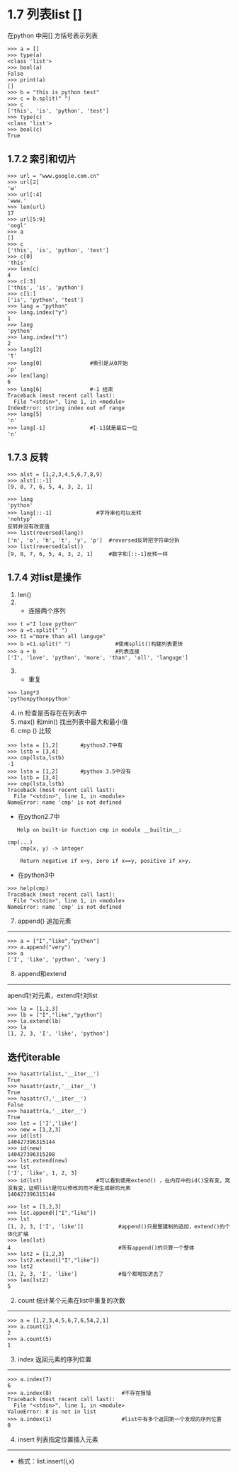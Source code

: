 1.7 列表list []
===
在python 中用[] 方括号表示列表
``` shell
>>> a = []
>>> type(a)
<class 'list'>
>>> bool(a)
False
>>> print(a)
[]
>>> b = "this is python test"
>>> c = b.split(" ")
>>> c
['this', 'is', 'python', 'test']
>>> type(c)
<class 'list'>
>>> bool(c)
True
```
1.7.2 索引和切片
---
``` shell
>>> url = "www.google.com.cn"
>>> url[2]
'w'
>>> url[:4]
'www.'
>>> len(url)
17
>>> url[5:9]
'oogl'
>>> a
[]
>>> c
['this', 'is', 'python', 'test']
>>> c[0]
'this'
>>> len(c)
4
>>> c[:3]
['this', 'is', 'python']
>>> c[1:]
['is', 'python', 'test']
>>> lang = "python"
>>> lang.index("y")
1
>>> lang
'python'
>>> lang.index("t")
2
>>> lang[2]
't'
>>> lang[0]               #索引是从0开始
'p'
>>> len(lang)
6
>>> lang[6]               #-1 结束
Traceback (most recent call last):
  File "<stdin>", line 1, in <module>
IndexError: string index out of range
>>> lang[5]
'n'
>>> lang[-1]              #[-1]就是最后一位
'n'
```
1.7.3 反转
---
``` shell
>>> alst = [1,2,3,4,5,6,7,8,9]
>>> alst[::-1]
[9, 8, 7, 6, 5, 4, 3, 2, 1]

>>> lang
'python'
>>> lang[::-1]              #字符串也可以反转
'nohtyp'
反转并没有改变值
>>> list(reversed(lang))
['n', 'o', 'h', 't', 'y', 'p']  #reversed反转把字符串分拆
>>> list(reversed(alst))
[9, 8, 7, 6, 5, 4, 3, 2, 1]     #数字和[::-1]反转一样

```
1.7.4 对list是操作
---
1. len()
2. + 连接两个序列 
``` shell
>>> t ="I love python"
>>> a =t.split(" ")
>>> t1 ="more than all languge"
>>> b =t1.split(" ")              #使用split()构建列表更快
>>> a + b                         #列表连接
['I', 'love', 'python', 'more', 'than', 'all', 'languge']
```
3. * 重复
``` shell
>>> lang*3
'pythonpythonpython'
```
4. in 检查是否存在在列表中
5. max() 和min()  找出列表中最大和最小值
6. cmp () 比较
``` shell
>>> lsta = [1,2]       #python2.7中有
>>> lstb = [3,4]
>>> cmp(lsta,lstb)
-1
>>> lsta = [1,2]       #python 3.5中没有
>>> lstb = [3,4]
>>> cmp(lsta,lstb)
Traceback (most recent call last):
  File "<stdin>", line 1, in <module>
NameError: name 'cmp' is not defined
```
* 在python2.7中

``` shell
   Help on built-in function cmp in module __builtin__:

cmp(...)
    cmp(x, y) -> integer
    
    Return negative if x<y, zero if x==y, positive if x>y.
```
* 在python3中
``` shell
>>> help(cmp)
Traceback (most recent call last):
  File "<stdin>", line 1, in <module>
NameError: name 'cmp' is not defined
```
7. append() 追加元素
---
``` shell
>>> a = ["I","like","python"]
>>> a.append("very")
>>> a
['I', 'like', 'python', 'very']
```
8. append和extend
---
apend针对元素，extend针对list
``` shell
>>> la = [1,2,3]
>>> lb = ["I","like","python"]
>>> la.extend(lb)
>>> la
[1, 2, 3, 'I', 'like', 'python']
```
迭代iterable
---
``` shell
>>> hasattr(alist,'__iter__')
True
>>> hasattr(astr,'__iter__')
True
>>> hasattr(7,'__iter__')
False
>>> hasattr(a,'__iter__')
True
>>> lst = ['I','like']
>>> new = [1,2,3]
>>> id(lst)
140427396315144
>>> id(new)
140427396315208
>>> lst.extend(new)
>>> lst
['I', 'like', 1, 2, 3]
>>> id(lst)                 #可以看到使用extend() ，在内存中的id()没有变，窝没有变，证明list是可以修改的而不是生成新的元素
140427396315144

>>> lst = [1,2,3]
>>> lst.append(["I","like"])
>>> lst
[1, 2, 3, ['I', 'like']]           #append()只是整建制的追加，extend()的个体化扩编
>>> len(lst)
4                                  #所有append()的只算一个整体
>>> lst2 = [1,2,3]
>>> lst2.extend(["I","like"])
>>> lst2
[1, 2, 3, 'I', 'like']             #每个都增加进去了
>>> len(lst2)
5
```
2. count  统计某个元素在list中重复的次数
---
 ``` shell
>>> a = [1,2,3,4,5,6,7,6,54,2,1]
>>> a.count(1)
2
>>> a.count(5)
1
```
3. index 返回元素的序列位置
---
``` shell
>>> a.index(7)
6
>>> a.index(8)                      #不存在报错
Traceback (most recent call last):
  File "<stdin>", line 1, in <module>
ValueError: 8 is not in list
>>> a.index(1)                      #list中有多个返回第一个发现的序列位置
0
```
4. insert 列表指定位置插入元素
---
- 格式：list.insert(i,x)

